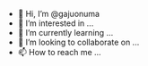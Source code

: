 - 👋 Hi, I’m @gajuonuma
- 👀 I’m interested in ...
- 🌱 I’m currently learning ...
- 💞️ I’m looking to collaborate on ...
- 📫 How to reach me ...

<!---
gajuonuma/gajuonuma is a ✨ special ✨ repository because its `README.md` (this file) appears on your GitHub profile.
You can click the Preview link to take a look at your changes.
--->

